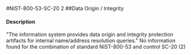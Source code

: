 #NIST-800-53-SC-20 2
##Data Origin / Integrity
#### Description
"The information system provides data origin and integrity protection artifacts for internal name/address resolution queries."
No information found for the combination of standard NIST-800-53 and control SC-20 (2)
